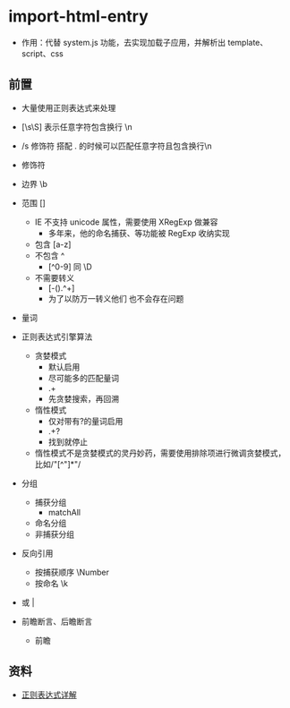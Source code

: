 # import-html-entry

- 作用：代替 system.js 功能，去实现加载子应用，并解析出 template、script、css

## 前置

- 大量使用正则表达式来处理
- [\s\S] 表示任意字符包含换行 \n
- /s 修饰符 搭配 . 的时候可以匹配任意字符且包含换行\n

- 修饰符
- 边界 \b
- 范围 []
  - IE 不支持 unicode 属性，需要使用 XRegExp 做兼容
    - 多年来，他的命名捕获、等功能被 RegExp 收纳实现
  - 包含 [a-z]
  - 不包含 ^
    - [^0-9] 同 \D
  - 不需要转义
    - [-().^+]
    - 为了以防万一转义他们 也不会存在问题
- 量词
- 正则表达式引擎算法
  - 贪婪模式
    - 默认启用
    - 尽可能多的匹配量词
    - .+
    - 先贪婪搜索，再回溯
  - 惰性模式
    - 仅对带有?的量词启用
    - .+?
    - 找到就停止
  - 惰性模式不是贪婪模式的灵丹妙药，需要使用排除项进行微调贪婪模式，比如/"[^"]*"/
- 分组
  - 捕获分组
    - matchAll
  - 命名分组
  - 非捕获分组
- 反向引用
  - 按捕获顺序 \Number
  - 按命名 \k<Name>
- 或 |
- 前瞻断言、后瞻断言
  - 前瞻

## 资料

- [正则表达式详解](https://zh.javascript.info/regular-expressions)
